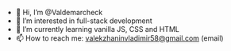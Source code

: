 - 👋 Hi, I’m @Valdemarcheck
- 👀 I’m interested in full-stack development
- 🌱 I’m currently learning vanilla JS, CSS and HTML
- 📫 How to reach me: valekzhaninvladimir58@gmail.com (email)

<!---
Valdemarcheck/Valdemarcheck is a ✨ special ✨ repository because its `README.md` (this file) appears on your GitHub profile.
You can click the Preview link to take a look at your changes.
--->
